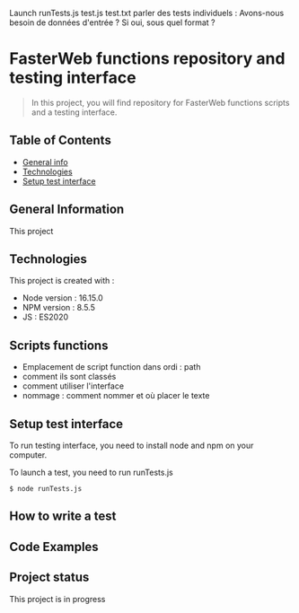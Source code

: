 
Launch
runTests.js
test.js test.txt
parler des tests individuels : Avons-nous besoin de données d'entrée ? Si oui, sous quel format ?


# FasterWeb functions repository and testing interface
> In this project, you will find repository for FasterWeb functions scripts and a testing interface.

## Table of Contents
* [General info](#general-info)
* [Technologies](#technologies)
* [Setup test interface](#setup)

## General Information
This project 

## Technologies
This project is created with : 

* Node version : 16.15.0
* NPM version : 8.5.5
* JS : ES2020 

## Scripts functions

- Emplacement de script function dans ordi : path 
- comment ils sont classés
- comment utiliser l'interface
- nommage : comment nommer et où placer le texte


## Setup test interface
To run testing interface, you need to install node and npm on your computer.

To launch a test, you need to run runTests.js

```
$ node runTests.js 

```
<!-- To launch a test, install it locally using npm: À MODIFIER -->

## How to write a test

## Code Examples

## Project status 
This project is in progress 

